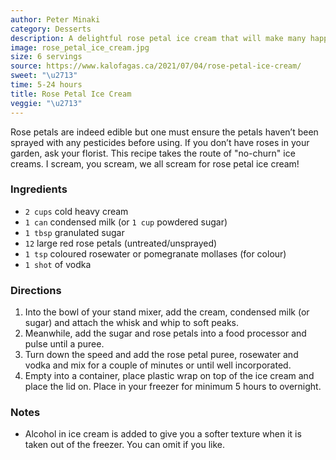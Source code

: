 ```yaml
---
author: Peter Minaki
category: Desserts
description: A delightful rose petal ice cream that will make many happy \u2013 those on team rose and those perhaps on the fence, will like this treat.
image: rose_petal_ice_cream.jpg
size: 6 servings
source: https://www.kalofagas.ca/2021/07/04/rose-petal-ice-cream/
sweet: "\u2713"
time: 5-24 hours
title: Rose Petal Ice Cream
veggie: "\u2713"
---
```


Rose petals are indeed edible but one must ensure the petals haven’t been sprayed with any pesticides before using. If you don’t have roses in your garden, ask your florist. This recipe takes the route of "no-churn" ice creams. I scream, you scream, we all scream for rose petal ice cream!

### Ingredients

* `2 cups` cold heavy cream
* `1 can` condensed milk (or `1 cup` powdered sugar)
* `1 tbsp` granulated sugar
* `12` large red rose petals (untreated/unsprayed)
* `1 tsp` coloured rosewater or pomegranate mollases (for colour)
* `1 shot` of vodka

### Directions

1. Into the bowl of your stand mixer, add the cream, condensed milk (or sugar) and attach the whisk and whip to soft peaks.
2. Meanwhile, add the sugar and rose petals into a food processor and pulse until a puree.
3. Turn down the speed and add the rose petal puree, rosewater and vodka and mix for a couple of minutes or until well incorporated.
4. Empty into a container, place plastic wrap on top of the ice cream and place the lid on. Place in your freezer for minimum 5 hours to overnight.

### Notes

- Alcohol in ice cream is added to give you a softer texture when it is taken out of the freezer. You can omit if you like.